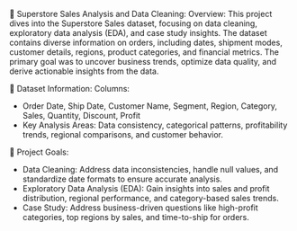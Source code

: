 🏬 Superstore Sales Analysis and Data Cleaning:
Overview:
This project dives into the Superstore Sales dataset, focusing on data cleaning, exploratory data analysis (EDA), and case study insights. The dataset contains diverse information on orders, including dates, shipment modes, customer details, regions, product categories, and financial metrics. The primary goal was to uncover business trends, optimize data quality, and derive actionable insights from the data.

📂 Dataset Information:
Columns:
*  Order Date, Ship Date, Customer Name, Segment, Region, Category, Sales, Quantity, Discount, Profit
* Key Analysis Areas: Data consistency, categorical patterns, profitability trends, regional comparisons, and customer behavior.

🎯 Project Goals:
* Data Cleaning: Address data inconsistencies, handle null values, and standardize date formats to ensure accurate analysis.
* Exploratory Data Analysis (EDA): Gain insights into sales and profit distribution, regional performance, and category-based sales trends.
* Case Study: Address business-driven questions like high-profit categories, top regions by sales, and time-to-ship for orders.
